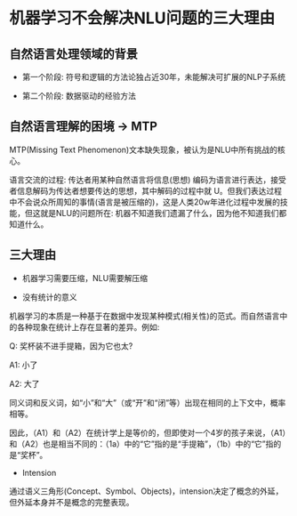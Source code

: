 
# 机器学习不会解决NLU问题的三大理由

## 自然语言处理领域的背景

- 第一个阶段: 符号和逻辑的方法论独占近30年，未能解决可扩展的NLP子系统

- 第二个阶段: 数据驱动的经验方法

## 自然语言理解的困境 -> MTP

MTP(Missing Text Phenomenon)文本缺失现象，被认为是NLU中所有挑战的核心。

语言交流的过程: 传达者用某种自然语言将信息(思想) 编码为语言进行表达，接受者信息解码为传达者想要传达的思想，其中解码的过程中就 U。但我们表达过程中不会说众所周知的事情(语言是被压缩的)，这是人类20w年进化过程中发展的技能，但这就是NLU的问题所在: 机器不知道我们遗漏了什么，因为他不知道我们都知道什么。

## 三大理由

- 机器学习需要压缩，NLU需要解压缩

- 没有统计的意义

机器学习的本质是一种基于在数据中发现某种模式(相关性)的范式。而自然语言中的各种现象在统计上存在显著的差异。例如:

Q: 奖杯装不进手提箱，因为它也太? 

A1: 小了

A2: 大了

同义词和反义词，如“小”和“大”（或“开”和“闭”等）出现在相同的上下文中，概率相等。

因此，（A1）和（A2）在统计学上是等价的，但即使对一个4岁的孩子来说，（A1）和（A2）也是相当不同的：（1a）中的“它”指的是“手提箱”，（1b）中的“它”指的是“奖杯”。

- Intension

通过语义三角形(Concept、Symbol、Objects)，intension决定了概念的外延，但外延本身并不是概念的完整表现。

